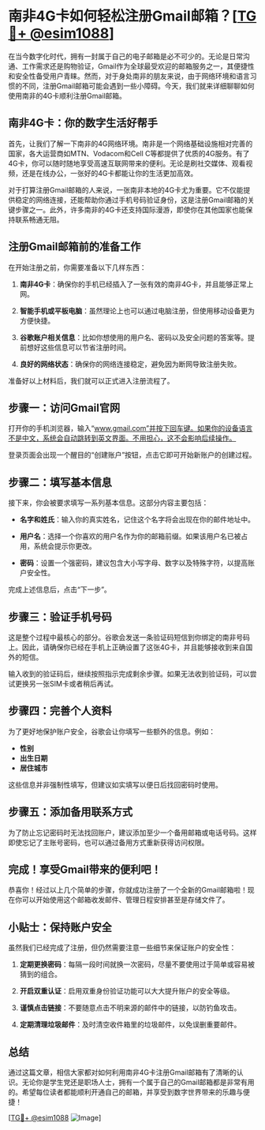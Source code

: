 # 南非4G卡如何轻松注册Gmail邮箱？[[TG💪+ @esim1088](https://t.me/s/esim1088)]

在当今数字化时代，拥有一封属于自己的电子邮箱是必不可少的。无论是日常沟通、工作需求还是购物验证，Gmail作为全球最受欢迎的邮箱服务之一，其便捷性和安全性备受用户青睐。然而，对于身处南非的朋友来说，由于网络环境和语言习惯的不同，注册Gmail邮箱可能会遇到一些小障碍。今天，我们就来详细聊聊如何使用南非的4G卡顺利注册Gmail邮箱。

## 南非4G卡：你的数字生活好帮手

首先，让我们了解一下南非的4G网络环境。南非是一个网络基础设施相对完善的国家，各大运营商如MTN、Vodacom和Cell C等都提供了优质的4G服务。有了4G卡，你可以随时随地享受高速互联网带来的便利。无论是刷社交媒体、观看视频，还是在线办公，一张好的4G卡都能让你的生活更加高效。

对于打算注册Gmail邮箱的人来说，一张南非本地的4G卡尤为重要。它不仅能提供稳定的网络连接，还能帮助你通过手机号码验证身份，这是注册Gmail邮箱的关键步骤之一。此外，许多南非的4G卡还支持国际漫游，即使你在其他国家也能保持联系畅通无阻。

## 注册Gmail邮箱前的准备工作

在开始注册之前，你需要准备以下几样东西：

1. **南非4G卡**：确保你的手机已经插入了一张有效的南非4G卡，并且能够正常上网。
   
2. **智能手机或平板电脑**：虽然理论上也可以通过电脑注册，但使用移动设备更为方便快捷。

3. **谷歌账户相关信息**：比如你想使用的用户名、密码以及安全问题的答案等。提前想好这些信息可以节省注册时间。

4. **良好的网络状态**：确保你的网络连接稳定，避免因为断网导致注册失败。

准备好以上材料后，我们就可以正式进入注册流程了。

## 步骤一：访问Gmail官网

打开你的手机浏览器，输入“www.gmail.com”并按下回车键。如果你的设备语言不是中文，系统会自动跳转到英文界面。不用担心，这不会影响后续操作。

登录页面会出现一个醒目的“创建账户”按钮，点击它即可开始新账户的创建过程。

## 步骤二：填写基本信息

接下来，你会被要求填写一系列基本信息。这部分内容主要包括：

- **名字和姓氏**：输入你的真实姓名，记住这个名字将会出现在你的邮件地址中。
  
- **用户名**：选择一个你喜欢的用户名作为你的邮箱前缀。如果该用户名已被占用，系统会提示你更改。

- **密码**：设置一个强密码，建议包含大小写字母、数字以及特殊字符，以提高账户安全性。

完成上述信息后，点击“下一步”。

## 步骤三：验证手机号码

这是整个过程中最核心的部分。谷歌会发送一条验证码短信到你绑定的南非号码上。因此，请确保你已经在手机上正确设置了这张4G卡，并且能够接收到来自国外的短信。

输入收到的验证码后，继续按照指示完成剩余步骤。如果无法收到验证码，可以尝试更换另一张SIM卡或者稍后再试。

## 步骤四：完善个人资料

为了更好地保护账户安全，谷歌会让你填写一些额外的信息。例如：

- **性别**
- **出生日期**
- **居住城市**

这些信息并非强制性填写，但建议如实填写以便日后找回密码时使用。

## 步骤五：添加备用联系方式

为了防止忘记密码时无法找回账户，建议添加至少一个备用邮箱或电话号码。这样即使忘记了主账号密码，也可以通过备用方式重新获得访问权限。

## 完成！享受Gmail带来的便利吧！

恭喜你！经过以上几个简单的步骤，你就成功注册了一个全新的Gmail邮箱啦！现在你可以开始使用这个邮箱收发邮件、管理日程安排甚至是存储文件了。

## 小贴士：保持账户安全

虽然我们已经完成了注册，但仍然需要注意一些细节来保证账户的安全性：

1. **定期更换密码**：每隔一段时间就换一次密码，尽量不要使用过于简单或容易被猜到的组合。
   
2. **开启双重认证**：启用双重身份验证功能可以大大提升账户的安全等级。

3. **谨慎点击链接**：不要随意点击不明来源的邮件中的链接，以防钓鱼攻击。

4. **定期清理垃圾邮件**：及时清空收件箱里的垃圾邮件，以免误删重要邮件。

## 总结

通过这篇文章，相信大家都对如何利用南非4G卡注册Gmail邮箱有了清晰的认识。无论你是学生党还是职场人士，拥有一个属于自己的Gmail邮箱都是非常有用的。希望每位读者都能顺利开通自己的邮箱，并享受到数字世界带来的乐趣与便捷！

[[TG💪+ @esim1088](https://t.me/s/esim1088) ![Image](https://i.postimg.cc/4NQfJmqS/Snipaste-2025-05-13-00-14-12.png)]